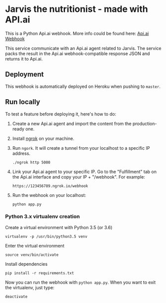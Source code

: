 # Jarvis the nutritionist - made with API.ai

This is a Python Api.ai webhook. More info could be found here:
[Api.ai Webhook](https://docs.api.ai/docs/webhook)

This service communicate with an Api.ai agent related to Jarvis. The service packs the result in the Api.ai webhook-compatible response JSON and returns it to Api.ai.

## Deployment

This webhook is automatically deployed on Heroku when pushing to `master`.

## Run locally

To test a feature before deploying it, here's how to do:

1) Create a new Api.ai agent and import the content from the production-ready one.

2) Install [ngrok](https://ngrok.com) on your machine.

3) Run `ngork`. It will create a tunnel from your localhost to a specific IP address. 

    `./ngrok http 5000`

4) Link your Api.ai agent to your specific IP. Go to the "Fulfillment" tab on the Api.ai interface and copy your IP + "/webhook". For example:

    `https://123456789.ngrok.io/webhook`

5) Run the webhook on your localhost:

    `python app.py`


### Python 3.x virtualenv creation

Create a virtual environment with Python 3.5 (or 3.6)

	virtualenv -p /usr/bin/python3.5 venv

Enter the virtual environment

	source venv/bin/activate

Install dependencies

	pip install -r requirements.txt

Now you can run the webhook with `python app.py`. When you want to exit the virtualenv, just type:

    deactivate